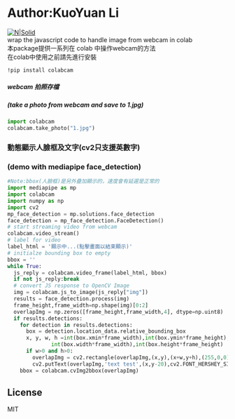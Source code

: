 # Author:KuoYuan Li
[![N|Solid](https://images2.imgbox.com/8f/03/gv0QnOdH_o.png)](https://sites.google.com/ms2.ccsh.tn.edu.tw/pclearn0915)  
wrap the javascript code to handle image from webcam in colab  
本package提供一系列在 colab 中操作webcam的方法  
在colab中使用之前請先進行安裝  
```
!pip install colabcam
```
	
##### webcam 拍照存檔
##### (take a photo from webcam and save to 1.jpg)
```python
import colabcam
colabcam.take_photo("1.jpg")
```
### 動態顯示人臉框及文字(cv2只支援英數字)
### (demo with mediapipe face_detection)
```python
#Note:bbox(人臉框)是另外疊加顯示的，速度會有延遲是正常的
import mediapipe as mp
import colabcam
import numpy as np
import cv2
mp_face_detection = mp.solutions.face_detection
face_detection = mp_face_detection.FaceDetection()
# start streaming video from webcam
colabcam.video_stream()
# label for video
label_html = '顯示中...(點擊畫面以結束顯示)'
# initialze bounding box to empty
bbox = ''
while True:  
  js_reply = colabcam.video_frame(label_html, bbox)  
  if not js_reply:break  
  # convert JS response to OpenCV Image  
  img = colabcam.js_to_image(js_reply["img"])  
  results = face_detection.process(img)  
  frame_height,frame_width=np.shape(img)[0:2]  
  overlapImg = np.zeros([frame_height,frame_width,4], dtype=np.uint8)  
  if results.detections:  
    for detection in results.detections:  
      box = detection.location_data.relative_bounding_box  
      x, y, w, h =int(box.xmin*frame_width),int(box.ymin*frame_height), \
              int(box.width*frame_width),int(box.height*frame_height)         
      if w>0 and h>0:  
        overlapImg = cv2.rectangle(overlapImg,(x,y),(x+w,y+h),(255,0,0),2)  
        cv2.putText(overlapImg,'text test',(x,y-20),cv2.FONT_HERSHEY_SIMPLEX,1,(255,0,0),2)  
    bbox = colabcam.cvImg2bbox(overlapImg)  
```




License
----

MIT
